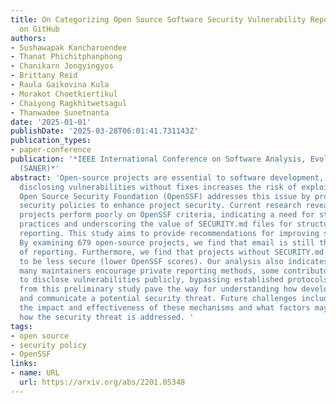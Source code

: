 ```yaml
---
title: On Categorizing Open Source Software Security Vulnerability Reporting Mechanisms
  on GitHub
authors:
- Sushawapak Kancharoendee
- Thanat Phichitphanphong
- Chanikarn Jongyingyos
- Brittany Reid
- Raula Gaikovina Kula
- Morakot Choetkiertikul
- Chaiyong Ragkhitwetsagul
- Thanwadee Sunetnanta
date: '2025-01-01'
publishDate: '2025-03-28T06:01:41.731143Z'
publication_types:
- paper-conference
publication: '*IEEE International Conference on Software Analysis, Evolution and Reengineering
  (SANER)*'
abstract: 'Open-source projects are essential to software development, but publicly
  disclosing vulnerabilities without fixes increases the risk of exploitation. The
  Open Source Security Foundation (OpenSSF) addresses this issue by promoting robust
  security policies to enhance project security. Current research reveals that many
  projects perform poorly on OpenSSF criteria, indicating a need for stronger security
  practices and underscoring the value of SECURITY.md files for structured vulnerability
  reporting. This study aims to provide recommendations for improving security policies.
  By examining 679 open-source projects, we find that email is still the main source
  of reporting. Furthermore, we find that projects without SECURITY.md files tend
  to be less secure (lower OpenSSF scores). Our analysis also indicates that, although
  many maintainers encourage private reporting methods, some contributors continue
  to disclose vulnerabilities publicly, bypassing established protocols. The results
  from this preliminary study pave the way for understanding how developers react
  and communicate a potential security threat. Future challenges include understanding
  the impact and effectiveness of these mechanisms and what factors may influence
  how the security threat is addressed. '
tags:
- open source
- security policy
- OpenSSF
links:
- name: URL
  url: https://arxiv.org/abs/2201.05348
---
```

